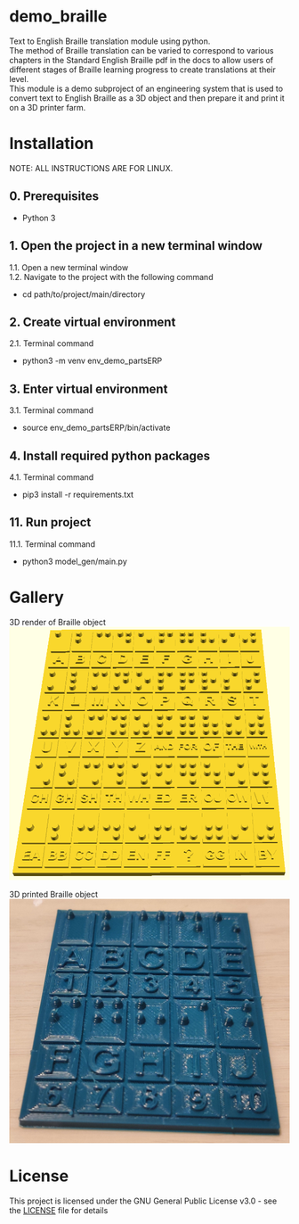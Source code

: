 # demo_braille
Text to English Braille translation module using python.  
The method of Braille translation can be varied to correspond to various chapters in the Standard English Braille pdf in the docs to allow users of different stages of Braille learning progress to create translations at their level.  
This module is a demo subproject of an engineering system that is used to convert text to English Braille as a 3D object and then prepare it and print it on a 3D printer farm.  


# Installation
NOTE: ALL INSTRUCTIONS ARE FOR LINUX.  
## 0. Prerequisites  
- Python 3  

## 1. Open the project in a new terminal window
1.1. Open a new terminal window  
1.2. Navigate to the project with the following command  
- cd path/to/project/main/directory  

## 2. Create virtual environment
2.1. Terminal command  
- python3 -m venv env_demo_partsERP  

## 3. Enter virtual environment
3.1. Terminal command  
- source env_demo_partsERP/bin/activate  

## 4. Install required python packages
4.1. Terminal command  
- pip3 install -r requirements.txt  

## 11. Run project
11.1. Terminal command  
- python3 model_gen/main.py


# Gallery
3D render of Braille object  
![3D render of Braille object](docs/Braille_Keyboard_render_simple.png)
  
3D printed Braille object  
![3D printed Braille object](docs/Braille_Keyboard_Mini.jpg)


# License
This project is licensed under the GNU General Public License v3.0 - see the [LICENSE](LICENSE) file for details